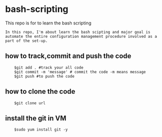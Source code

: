 # bash-scripting
This repo is for to learn the bash scripting 
``````
In this repo, I'm about learn the bash scipting and major goal is automate the entire configuration management procedure involved as a part of the set-up.
``````
## how to track,commit and push the code
``````
    $git add . #track your all code
    $git commit -m 'message' # commit the code -m means message
    $git push #to push the code
``````
## how to clone the code
```
    $git clone url
```

## install the git in VM
```
    $sudo yum install git -y
```

